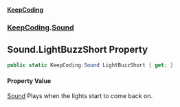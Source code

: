 #### [KeepCoding](index.md 'index')
### [KeepCoding](KeepCoding.md 'KeepCoding').[Sound](KeepCoding_Sound.md 'KeepCoding.Sound')
## Sound.LightBuzzShort Property
```csharp
public static KeepCoding.Sound LightBuzzShort { get; }
```
#### Property Value
[Sound](KeepCoding_Sound.md 'KeepCoding.Sound')
Plays when the lights start to come back on.  
